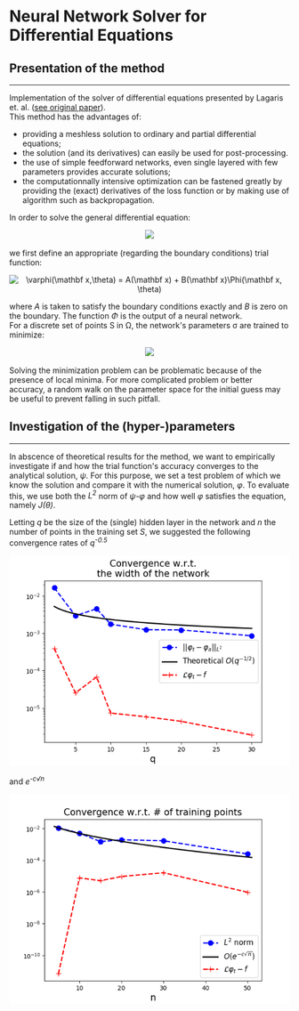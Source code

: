 # Neural Network Solver for Differential Equations


## Presentation of the method
------

Implementation of the solver of differential equations presented by Lagaris et. al. ([see original paper](https://doi.org/10.1109/72.712178)).  
This method has the advantages of:
  * providing a meshless solution to ordinary and partial differential equations;
  * the solution (and its derivatives) can easily be used for post-processing.  
  * the use of simple feedforward networks, even single layered with few parameters provides accurate solutions;
  * the computationnally intensive optimization can be fastened greatly by providing the (exact) derivatives of the loss function or by making use of algorithm such as backpropagation. 

In order to solve the general differential equation:  
<p align="center">
<img src="https://latex.codecogs.com/svg.image?\mathcal&space;L\Psi&space;=&space;\mathbf&space;f,&space;\quad&space;\text{in&space;}&space;\Omega\subset{\mathbb&space;R^n}">
</p>

we first define an appropriate (regarding the boundary conditions) trial function:  
<p align="center">
<img src="https://latex.codecogs.com/svg.image?\varphi(\mathbf&space;x,\theta)&space;=&space;A(\mathbf&space;x)&space;&plus;&space;B(\mathbf&space;x)\Phi(\mathbf&space;x,&space;\theta)" title="\varphi(\mathbf x,\theta) = A(\mathbf x) + B(\mathbf x)\Phi(\mathbf x, \theta)">
</p>

where *A* is taken to satisfy the boundary conditions exactly and *B* is zero on the boundary. The function *Φ* is the output of a neural network.   
For a discrete set of points S in Ω, the network's parameters σ are trained to minimize:  
<p align="center">
<img src="https://latex.codecogs.com/svg.image?J(\theta)&space;=&space;\sum_{x_i\in\mathcal&space;S}\bigl(\mathcal&space;L\varphi(x_i,\theta)&space;-&space;\mathbf&space;f(x_i)\bigr)^2">
</p>

Solving the minimization problem can be problematic because of the presence of local minima. For more complicated problem or better accuracy, a random walk on the parameter space for the initial guess may be useful to prevent falling in such pitfall.


## Investigation of the (hyper-)parameters
-----

In abscence of theoretical results for the method, we want to empirically investigate if and how the trial function's accuracy converges to the analytical solution, *ψ*. For this purpose, we set a test problem of which we know the solution and compare it with the numerical solution, *φ*.
To evaluate this, we use both the *L<sup>2</sup>* norm of *ψ-φ* and how well *φ* satisfies the equation, namely *J(θ)*.

Letting *q* be the size of the (single) hidden layer in the network and *n* the number of points in the training set *S*, we suggested the following convergence rates of *q<sup>-0.5</sup>*
<p align="center">
<img src="/img/Error_width.png">
</p>

and *e<sup>-c√n</sup>*
<p align="center">
<img src="/img/Error_training_set.png">
</p>
